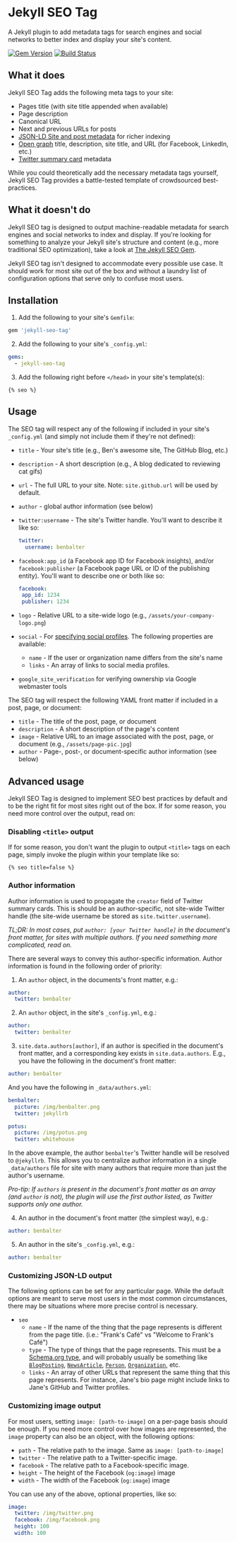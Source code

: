 # Jekyll SEO Tag

A Jekyll plugin to add metadata tags for search engines and social networks to better index and display your site's content.

[![Gem Version](https://badge.fury.io/rb/jekyll-seo-tag.svg)](https://badge.fury.io/rb/jekyll-seo-tag) [![Build Status](https://travis-ci.org/jekyll/jekyll-seo-tag.svg)](https://travis-ci.org/jekyll/jekyll-seo-tag)

## What it does

Jekyll SEO Tag adds the following meta tags to your site:

* Pages title (with site title appended when available)
* Page description
* Canonical URL
* Next and previous URLs for posts
* [JSON-LD Site and post metadata](https://developers.google.com/structured-data/) for richer indexing
* [Open graph](http://ogp.me/) title, description, site title, and URL (for Facebook, LinkedIn, etc.)
* [Twitter summary card](https://dev.twitter.com/cards/overview) metadata

While you could theoretically add the necessary metadata tags yourself, Jekyll SEO Tag provides a battle-tested template of crowdsourced best-practices.

## What it doesn't do

Jekyll SEO tag is designed to output machine-readable metadata for search engines and social networks to index and display. If you're looking for something to analyze your Jekyll site's structure and content (e.g., more traditional SEO optimization), take a look at [The Jekyll SEO Gem](https://github.com/pmarsceill/jekyll-seo-gem).

Jekyll SEO tag isn't designed to accommodate every possible use case. It should work for most site out of the box and without a laundry list of configuration options that serve only to confuse most users.

## Installation

1. Add the following to your site's `Gemfile`:

  ```ruby
  gem 'jekyll-seo-tag'
  ```

2. Add the following to your site's `_config.yml`:

  ```yml
  gems:
    - jekyll-seo-tag
  ```

3. Add the following right before `</head>` in your site's template(s):

  ```liquid
  {% seo %}
  ```

## Usage

The SEO tag will respect any of the following if included in your site's `_config.yml` (and simply not include them if they're not defined):

* `title` - Your site's title (e.g., Ben's awesome site, The GitHub Blog, etc.)
* `description` - A short description (e.g., A blog dedicated to reviewing cat gifs)
* `url` - The full URL to your site. Note: `site.github.url` will be used by default.
* `author` - global author information (see below)
* `twitter:username` - The site's Twitter handle. You'll want to describe it like so:

  ```yml
  twitter:
    username: benbalter
  ```

* `facebook:app_id` (a Facebook app ID for Facebook insights), and/or `facebook:publisher` (a Facebook page URL or ID of the publishing entity). You'll want to describe one or both like so:

   ```yml
  facebook:
    app_id: 1234
    publisher: 1234
   ```

* `logo` - Relative URL to a site-wide logo (e.g., `/assets/your-company-logo.png`)
* `social` - For [specifying social profiles](https://developers.google.com/structured-data/customize/social-profiles). The following properties are available:
  * `name` - If the user or organization name differs from the site's name
  * `links` - An array of links to social media profiles.
* `google_site_verification` for verifying ownership via Google webmaster tools

The SEO tag will respect the following YAML front matter if included in a post, page, or document:

* `title` - The title of the post, page, or document
* `description` - A short description of the page's content
* `image` - Relative URL to an image associated with the post, page, or document (e.g., `/assets/page-pic.jpg`)
* `author` - Page-, post-, or document-specific author information (see below)

## Advanced usage

Jekyll SEO Tag is designed to implement SEO best practices by default and to be the right fit for most sites right out of the box. If for some reason, you need more control over the output, read on:

### Disabling `<title>` output

If for some reason, you don't want the plugin to output `<title>` tags on each page, simply invoke the plugin within your template like so:

```
{% seo title=false %}
```

### Author information

Author information is used to propagate the `creator` field of Twitter summary cards. This is should be an author-specific, not site-wide Twitter handle (the site-wide username be stored as `site.twitter.username`).

*TL;DR: In most cases, put `author: [your Twitter handle]` in the document's front matter, for sites with multiple authors. If you need something more complicated, read on.*

There are several ways to convey this author-specific information. Author information is found in the following order of priority:

1. An `author` object, in the documents's front matter, e.g.:

  ```yml
  author:
    twitter: benbalter
  ```

2. An `author` object, in the site's `_config.yml`, e.g.:

  ```yml
  author:
    twitter: benbalter
  ```

3. `site.data.authors[author]`, if an author is specified in the document's front matter, and a corresponding key exists in `site.data.authors`. E.g., you have the following in the document's front matter:

  ```yml
  author: benbalter
  ```

  And you have the following in `_data/authors.yml`:

  ```yml
  benbalter:
    picture: /img/benbalter.png
    twitter: jekyllrb

  potus:
    picture: /img/potus.png
    twitter: whitehouse
  ```

  In the above example, the author `benbalter`'s Twitter handle will be resolved to `@jekyllrb`. This allows you to centralize author information in a single `_data/authors` file for site with many authors that require more than just the author's username.

  *Pro-tip: If `authors` is present in the document's front matter as an array (and `author` is not), the plugin will use the first author listed, as Twitter supports only one author.*

4. An author in the document's front matter (the simplest way), e.g.:

  ```yml
  author: benbalter
  ```

5. An author in the site's `_config.yml`, e.g.:

  ```yml
  author: benbalter
  ```

### Customizing JSON-LD output

The following options can be set for any particular page. While the default options are meant to serve most users in the most common circumstances, there may be situations where more precise control is necessary.

* `seo`
  * `name` - If the name of the thing that the page represents is different from the page title. (i.e.: "Frank's Café" vs "Welcome to Frank's Café")
  * `type` - The type of things that the page represents. This must be a [Schema.org type](http://schema.org/docs/schemas.html), and will probably usually be something like [`BlogPosting`](http://schema.org/BlogPosting), [`NewsArticle`](http://schema.org/NewsArticle), [`Person`](http://schema.org/Person), [`Organization`](http://schema.org/Organization), etc.
  * `links` - An array of other URLs that represent the same thing that this page represents. For instance, Jane's bio page might include links to Jane's GitHub and Twitter profiles.

### Customizing image output

For most users, setting `image: [path-to-image]` on a per-page basis should be enough. If you need more control over how images are represented, the `image` property can also be an object, with the following options:

* `path` - The relative path to the image. Same as `image: [path-to-image]`
* `twitter` - The relative path to a Twitter-specific image.
* `facebook` - The relative path to a Facebook-specific image.
* `height` - The height of the Facebook (`og:image`) image
* `width` - The width of the Facebook (`og:image`) image

You can use any of the above, optional properties, like so:

```yml
image:
  twitter: /img/twitter.png
  facebook: /img/facebook.png
  height: 100
  width: 100
```
